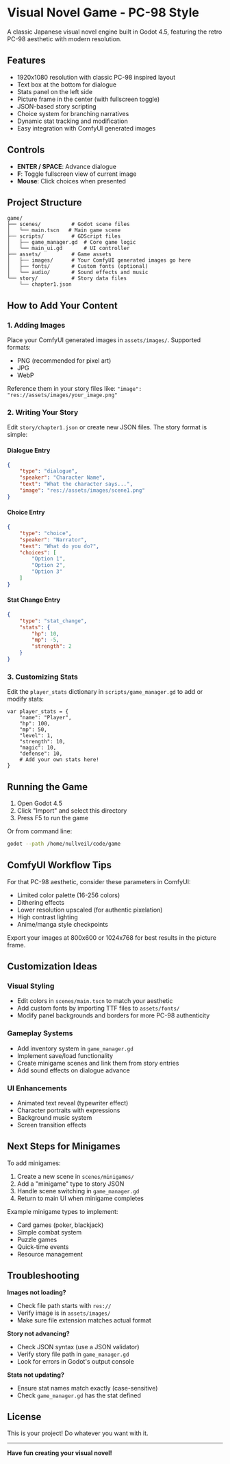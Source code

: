 # Visual Novel Game - PC-98 Style

A classic Japanese visual novel engine built in Godot 4.5, featuring the retro PC-98 aesthetic with modern resolution.

## Features

- 1920x1080 resolution with classic PC-98 inspired layout
- Text box at the bottom for dialogue
- Stats panel on the left side
- Picture frame in the center (with fullscreen toggle)
- JSON-based story scripting
- Choice system for branching narratives
- Dynamic stat tracking and modification
- Easy integration with ComfyUI generated images

## Controls

- **ENTER / SPACE**: Advance dialogue
- **F**: Toggle fullscreen view of current image
- **Mouse**: Click choices when presented

## Project Structure

```
game/
├── scenes/          # Godot scene files
│   └── main.tscn   # Main game scene
├── scripts/         # GDScript files
│   ├── game_manager.gd  # Core game logic
│   └── main_ui.gd       # UI controller
├── assets/          # Game assets
│   ├── images/      # Your ComfyUI generated images go here
│   ├── fonts/       # Custom fonts (optional)
│   └── audio/       # Sound effects and music
└── story/           # Story data files
    └── chapter1.json
```

## How to Add Your Content

### 1. Adding Images

Place your ComfyUI generated images in `assets/images/`. Supported formats:
- PNG (recommended for pixel art)
- JPG
- WebP

Reference them in your story files like: `"image": "res://assets/images/your_image.png"`

### 2. Writing Your Story

Edit `story/chapter1.json` or create new JSON files. The story format is simple:

#### Dialogue Entry
```json
{
    "type": "dialogue",
    "speaker": "Character Name",
    "text": "What the character says...",
    "image": "res://assets/images/scene1.png"
}
```

#### Choice Entry
```json
{
    "type": "choice",
    "speaker": "Narrator",
    "text": "What do you do?",
    "choices": [
        "Option 1",
        "Option 2",
        "Option 3"
    ]
}
```

#### Stat Change Entry
```json
{
    "type": "stat_change",
    "stats": {
        "hp": 10,
        "mp": -5,
        "strength": 2
    }
}
```

### 3. Customizing Stats

Edit the `player_stats` dictionary in `scripts/game_manager.gd` to add or modify stats:

```gdscript
var player_stats = {
    "name": "Player",
    "hp": 100,
    "mp": 50,
    "level": 1,
    "strength": 10,
    "magic": 10,
    "defense": 10,
    # Add your own stats here!
}
```

## Running the Game

1. Open Godot 4.5
2. Click "Import" and select this directory
3. Press F5 to run the game

Or from command line:
```bash
godot --path /home/nullveil/code/game
```

## ComfyUI Workflow Tips

For that PC-98 aesthetic, consider these parameters in ComfyUI:
- Limited color palette (16-256 colors)
- Dithering effects
- Lower resolution upscaled (for authentic pixelation)
- High contrast lighting
- Anime/manga style checkpoints

Export your images at 800x600 or 1024x768 for best results in the picture frame.

## Customization Ideas

### Visual Styling
- Edit colors in `scenes/main.tscn` to match your aesthetic
- Add custom fonts by importing TTF files to `assets/fonts/`
- Modify panel backgrounds and borders for more PC-98 authenticity

### Gameplay Systems
- Add inventory system in `game_manager.gd`
- Implement save/load functionality
- Create minigame scenes and link them from story entries
- Add sound effects on dialogue advance

### UI Enhancements
- Animated text reveal (typewriter effect)
- Character portraits with expressions
- Background music system
- Screen transition effects

## Next Steps for Minigames

To add minigames:
1. Create a new scene in `scenes/minigames/`
2. Add a "minigame" type to story JSON
3. Handle scene switching in `game_manager.gd`
4. Return to main UI when minigame completes

Example minigame types to implement:
- Card games (poker, blackjack)
- Simple combat system
- Puzzle games
- Quick-time events
- Resource management

## Troubleshooting

**Images not loading?**
- Check file path starts with `res://`
- Verify image is in `assets/images/`
- Make sure file extension matches actual format

**Story not advancing?**
- Check JSON syntax (use a JSON validator)
- Verify story file path in `game_manager.gd`
- Look for errors in Godot's output console

**Stats not updating?**
- Ensure stat names match exactly (case-sensitive)
- Check `game_manager.gd` has the stat defined

## License

This is your project! Do whatever you want with it.

---

**Have fun creating your visual novel!**
